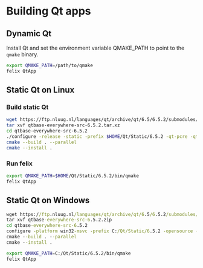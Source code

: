 # Building Qt apps

## Dynamic Qt

Install Qt and set the environment variable QMAKE_PATH to point to the `qmake` binary.

```sh
export QMAKE_PATH=/path/to/qmake
felix QtApp
````

## Static Qt on Linux

### Build static Qt

```sh
wget https://ftp.nluug.nl/languages/qt/archive/qt/6.5/6.5.2/submodules/qtbase-everywhere-src-6.5.2.tar.xz
tar xvf qtbase-everywhere-src-6.5.2.tar.xz
cd qtbase-everywhere-src-6.5.2
./configure -release -static -prefix $HOME/Qt/Static/6.5.2 -qt-pcre -qt-zlib -qt-libpng -qt-libjpeg -xcb -fontconfig
cmake --build . --parallel
cmake --install .
```

### Run felix

```sh
export QMAKE_PATH=$HOME/Qt/Static/6.5.2/bin/qmake
felix QtApp
```

## Static Qt on Windows

```bat
wget https://ftp.nluug.nl/languages/qt/archive/qt/6.5/6.5.2/submodules/qtbase-everywhere-src-6.5.2.zip
tar xvf qtbase-everywhere-src-6.5.2.zip
cd qtbase-everywhere-src-6.5.2
configure -platform win32-msvc -prefix C:/Qt/Static/6.5.2 -opensource -confirm-license -static -static-runtime -release -no-opengl -no-harfbuzz -no-icu -no-cups -qt-pcre -qt-zlib -qt-freetype -qt-libpng -qt-libjpeg
cmake --build . --parallel
cmake --install .
```

```sh
export QMAKE_PATH=C:/Qt/Static/6.5.2/bin/qmake
felix QtApp
```
